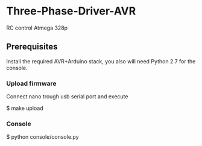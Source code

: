 # Three-Phase-Driver-AVR

RC control Atmega 328p

## Prerequisites
Install the required AVR+Arduino stack, you also will need Python 2.7 for the console.

### Upload firmware
Connect nano trough usb serial port and execute

$ make upload

### Console

$ python console/console.py

